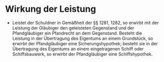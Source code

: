 # Wirkung der Leistung

- Leistet der Schuldner in Gemäßheit der §§ 1281, 1282, so erwirbt mit der Leistung der Gläubiger den geleisteten Gegenstand und der Pfandgläubiger ein Pfandrecht an dem Gegenstand. Besteht die Leistung in der Übertragung des Eigentums an einem Grundstück, so erwirbt der Pfandgläubiger eine Sicherungshypothek; besteht sie in der Übertragung des Eigentums an einem eingetragenen Schiff oder Schiffsbauwerk, so erwirbt der Pfandgläubiger eine Schiffshypothek.

